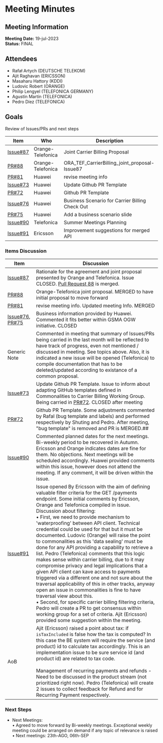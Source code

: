 # Meeting Minutes
## Meeting Information
**Meeting Date:** 19-jul-2023<br/>
**Status:** FINAL

## Attendees

- Rafał Artych (DEUTSCHE TELEKOM)
- Ajit Raghavan (ERICSSON)
- Masaharu Hattory (KDDI)
- Ludovic Robert (ORANGE)
- Philip Lengyel (TELEFONICA GERMANY)
- Agustín Martín (TELEFONICA)
- Pedro Díez (TELEFONICA)


## Goals
Review of Issues/PRs and next steps</br>


Item | Who | Description
---- | ---- | ----
[Issue#87](https://github.com/camaraproject/CarrierBillingCheckOut/issues/87) | Orange-Telefonica | Joint Carrier Billing Proposal
[PR#88](https://github.com/camaraproject/CarrierBillingCheckOut/pull/88) | Orange-Telefonica | ORA_TEF_CarrierBilling_joint_proposal-Issue87
[PR#81](https://github.com/camaraproject/CarrierBillingCheckOut/pull/81) | Huawei | revise meeting info
[Issue#73](https://github.com/camaraproject/CarrierBillingCheckOut/issues/73) | Huawei | Update Github PR Template
[PR#72](https://github.com/camaraproject/CarrierBillingCheckOut/pull/72) | Huawei | Github PR Template
[Issue#76](https://github.com/camaraproject/CarrierBillingCheckOut/issues/76) | Huawei | Business Scenario for Carrier Billing Check Out
[PR#75](https://github.com/camaraproject/CarrierBillingCheckOut/pull/75) | Huawei | Add a business scenario slide
[Issue#90](https://github.com/camaraproject/CarrierBillingCheckOut/issues/90) | Telefonica | Summer Meetings Planning
[Issue#91](https://github.com/camaraproject/CarrierBillingCheckOut/issues/91) | Ericsson | Improvement suggestions for merged API


### Items Discussion

Item | Discussion
---- | ---- 
[Issue#87](https://github.com/camaraproject/CarrierBillingCheckOut/issues/87) | Rationale for the agreement and joint proposal presented by Orange and Telefonica. Issue CLOSED. [Pull Request 88](https://github.com/camaraproject/CarrierBillingCheckOut/pull/88) is merged.
[PR#88](https://github.com/camaraproject/CarrierBillingCheckOut/pull/88) | Orange-Telefonica joint proposal. MERGED to have initial proposal to move forward
[PR#81](https://github.com/camaraproject/CarrierBillingCheckOut/pull/81) | revise meeting info. Updated meeting Info. MERGED
[Issue#76](https://github.com/camaraproject/CarrierBillingCheckOut/issues/76), [PR#75](https://github.com/camaraproject/CarrierBillingCheckOut/pull/75) | Business information provided by Huawei. Commented it fits better within GSMA OGW initiative. CLOSED
Generic Note | Commented in meeting that summary of Issues/PRs being carried in the last month will be reflected to have track of progress, even not mentioned / discussed in meeting. See topics above. Also, it is indicated a new issue will be opened (Telefonica) to compile documentation that has to be deleted/updated according to existance of a common proposal.
[Issue#73](https://github.com/camaraproject/CarrierBillingCheckOut/issues/73) | Update Github PR Template. Issue to inform about adapting GitHub templates defined in Commonalities to Carrier Billing Working Group. Being carried in [PR#72](https://github.com/camaraproject/CarrierBillingCheckOut/pull/72). CLOSED after meeting
[PR#72](https://github.com/camaraproject/CarrierBillingCheckOut/pull/72) | Github PR Template. Some adjustments commented by Rafal (bug template and labels) and performed respectively by Shuting and Pedro. After meeting, "bug template" is removed and PR is MERGED.##
[Issue#90](https://github.com/camaraproject/CarrierBillingCheckOut/issues/90) | Commented planned dates for the next meetings. Bi-weekly period to be recovered in Autumn. Ericsson and Orange indicates dates are fine for them. No objections. Next meetings will be scheduled accordingly. Huawei provided comments within this issue, however does not attend the meeting. If any comment, it will be driven within the issue.
[Issue#91](https://github.com/camaraproject/CarrierBillingCheckOut/issues/91) | Issue opened By Ericsson with the aim of defining valuable filter criteria for the GET /payments endpoint. Some initial comments by Ericsson, Orange and Telefonica compiled in issue. Discussion about filtering:<br/> • First, we need to provide mechanism to 'waterproofing' between API client. Technical credential could be used for that but it must be documented. Ludovic (Orange) will raise the point to commonalities as this 'data sealing' must be done for any API providing a capability to retrieve a list. Pedro (Telefonica) comments that this logic makes sense within carrier billing, due to it may compromise privacy and legal implications that a given API client can kave access to payments triggered via a different one and not sure about the traversal applicability of this in other tracks, anyway open an issue in commonalities is fine to have traversal view about this.<br/> • Second, for specific carrier billing filtering criteria, Pedro will create a PR to get consensus within working group for a set of criteria. Ajit (Ericsson) provided some suggestion within the meeting.
AoB | Ajit (Ericsson) raised a point about tax: if `isTaxIncluded` is false how the tax is computed? In this case the BE system will require the service (and product) id to calculate tax accordingly. This is an implementation issue to be sure service id (and product id) are related to tax code.<br><br/> Management of recurring payments and refunds - Need to be discussed in the product stream (not prioritized right now). Pedro (Telefonica) will create 2 issues to collect feedback for Refund and for Recurring Payment respectively. 


### Next Steps
- Next Meetings:<br/>
  • Agreed to move forward by Bi-weekly meetings. Exceptional weekly meeting could be arranged on demand if any topic of relevance is raised<br/>
	• Next meetings: 23th-AGO, 06th-SEP<br/>
